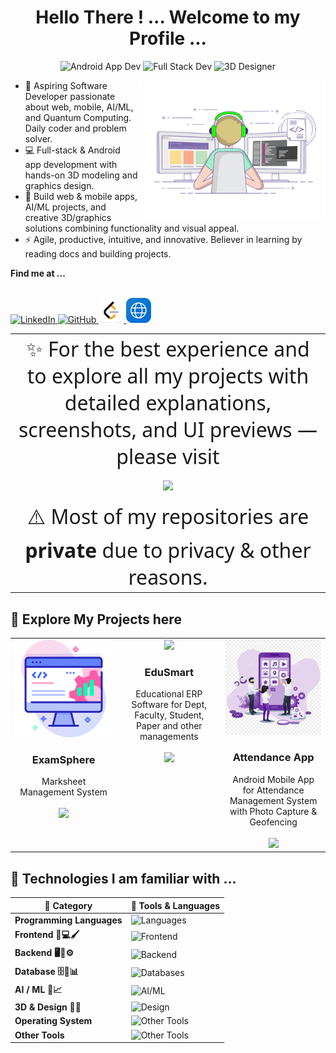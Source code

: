 <h1 align="center">Hello There ! ... Welcome to my Profile ... </h1>

<p align="center">
  <img src="https://img.shields.io/badge/-Android%20App%20Dev-16a34a?style=for-the-badge&logo=android&logoColor=white" alt="Android App Dev" />
  <img src="https://img.shields.io/badge/-Full%20Stack%20Software%20Developer-1d4ed8?style=for-the-badge&logo=visualstudiocode&logoColor=white" alt="Full Stack Dev" />
  <img src="https://img.shields.io/badge/-3D%20Graphics%20Designer-ea580c?style=for-the-badge&logo=blender&logoColor=white" alt="3D Designer" />
</p>


<img align="right" alt="Coding" width="300" src="https://raw.githubusercontent.com/devSouvik/devSouvik/master/gif3.gif">


- 🔭 Aspiring Software Developer passionate about web, mobile, AI/ML, and Quantum Computing. Daily coder and problem solver. 
- 💻 Full-stack & Android app development with hands-on 3D modeling and graphics design.
- 🤖 Build web & mobile apps, AI/ML projects, and creative 3D/graphics solutions combining functionality and visual appeal. 
- ⚡ Agile, productive, intuitive, and innovative. Believer in learning by reading docs and building projects.


<div align="">
<b>Find me at ... </b>
</div>
<br>
<p align="">
  <a href="https://www.linkedin.com/in/yourprofile" target="_blank">
    <img src="https://skillicons.dev/icons?i=linkedin" width="40" height="40" alt="LinkedIn" />
  </a>
  <a href="https://github.com/yourusername" target="_blank">
    <img src="https://skillicons.dev/icons?i=github" width="40" height="40" alt="GitHub" />
  </a>
  <a href="https://leetcode.com/yourusername" target="_blank">
    <img src="assets/leetcode.png" width="40" height="40" alt="LeetCode" />
  </a>
  <a href="https://agni-dev.vercel.app/" target="_blank">
    <img src="assets/website.png" width="40" height="40" alt="YouTube" />
  </a>
</p>

<table align="center">
  <tr>
    <td align="center">
      <font face="Segoe UI, Tahoma, Verdana, sans-serif" size="6">
        ✨ For the best experience and to explore all my projects with detailed explanations, screenshots, and UI previews — please visit
      </font>
      <br>
      <br>
      <a href="https://agni-dev.vercel.app/">
        <img src="https://img.shields.io/badge/My Portfolio Site-16a34a?style=for-the-badge&logoColor=white" />
      </a>
      <br>
      <br>
      <font face="Segoe UI, Tahoma, Verdana, sans-serif" size="6">
        ⚠️ Most of my repositories are <b>private</b> due to privacy & other reasons.
      </font>
    </td>
  </tr>
</table>



## 🚀 Explore My Projects here 
<table width="100%" align="center">
  <tr>
    <td align="center" valign="top" width="200">
      <img src="assets/web_project.png" width="160" /><br>
      <h3>ExamSphere</h3>
      Marksheet Management System
      <br>
      <br>
      <a href="projects/examsphere/readme.md">
        <img src="https://img.shields.io/badge/Know More-16a34a?style=for-the-badge&logoColor=white" />
      </a>
    </td>
    <td align="center" valign="top" width="200">
      <img src="assets/project_2.jpg" width="160" /><br>
      <h3>EduSmart</h3>
      Educational ERP Software for Dept, Faculty, Student, Paper and other managements
      <br>
      <br>
      <a href="projects/smart_education">
        <img src="https://img.shields.io/badge/Know More-16a34a?style=for-the-badge&logoColor=white" />
      </a>
    </td>
    <td align="center" valign="top" width="200">
      <img src="assets/android_project_2.jpg" width="160" /><br>
      <h3>Attendance App</h3>
      Android Mobile App for Attendance Management System with Photo Capture & Geofencing
      <br>
      <br>
      <a href="projects/smart_education">
        <img src="https://img.shields.io/badge/Know More-16a34a?style=for-the-badge&logoColor=white" />
      </a>
    </td>
  </tr>
</table>




## 🚀 Technologies I am familiar with ...
| 💼 Category                                 | 🚀 Tools & Languages                                                                                     |         
|---------------------------------------------|------------------------------------------------------------------------------------------------------------|
| **Programming Languages**                   | ![Languages](https://skillicons.dev/icons?i=java,python,c,cpp,kotlin,php,bash,dart)                        | 
|**Frontend 🎨💻🖌️**                         | ![Frontend](https://skillicons.dev/icons?i=html,css,js,bootstrap,tailwind,jquery,flutter,react)           |
| **Backend 🖥️🔧⚙️**                         | ![Backend](https://skillicons.dev/icons?i=django,php,nodejs,express,nextjs,kotlin,gcp,flask,wordpress)              | 
| **Database 🗄️💾📊**                        | ![Databases](https://skillicons.dev/icons?i=mysql,postgres,mongodb,sqlite,firebase,supabase)              |
| **AI / ML 🤖📈**                           | ![AI/ML](https://skillicons.dev/icons?i=sklearn)                                                           |
| **3D & Design 🍩🎨**                       | ![Design](https://skillicons.dev/icons?i=blender,photoshop,pr)                                             |
| **Operating System**                            | ![Other Tools](https://skillicons.dev/icons?i=ubuntu,kali,debian,linux,windows)                            |
| **Other Tools**                                 | ![Other Tools](https://skillicons.dev/icons?i=docker,git,github,netlify,postman,vercel)            |

<!--
# 📊GitHub Stats :
<table align="center">
<tr>
<td><img src="https://github-readme-stats.vercel.app/api?username=FireStackDev&theme=dark&hide_border=false&include_all_commits=true&count_private=true" />
</td>
<td>

 <img src="https://nirzak-streak-stats.vercel.app/?user=FireStackDev&theme=dark&hide_border=false"/>

</td>
</tr>
</table>
-->
